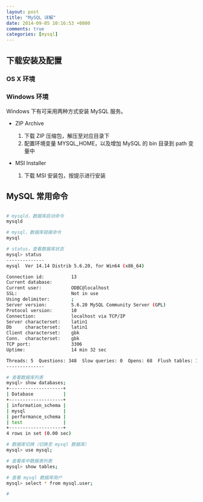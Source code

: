 ```yaml
---
layout: post
title: "MySQL 详解"
date: 2014-09-05 10:16:53 +0800
comments: true
categories: [mysql]
---
```


<!-- more -->

## 下载安装及配置

### OS X 环境


### Windows 环境

Windows 下有可采用两种方式安装 MySQL 服务。

* ZIP Archive

    1. 下载 ZIP 压缩包，解压至对应目录下
    2. 配置环境变量 MYSQL_HOME，以及增加 MySQL 的 bin 目录到 path 变量中


* MSI Installer
    
    1. 下载 MSI 安装包，按提示进行安装


## MySQL 常用命令

```sh

# mysqld，数据库启动命令
mysqld

# mysql，数据库链接命令
mysql

# status，查看数据库状态
mysql> status
--------------
mysql  Ver 14.14 Distrib 5.6.20, for Win64 (x86_64)

Connection id:          13
Current database:
Current user:           ODBC@localhost
SSL:                    Not in use
Using delimiter:        ;
Server version:         5.6.20 MySQL Community Server (GPL)
Protocol version:       10
Connection:             localhost via TCP/IP
Server characterset:    latin1
Db     characterset:    latin1
Client characterset:    gbk
Conn.  characterset:    gbk
TCP port:               3306
Uptime:                 14 min 32 sec

Threads: 5  Questions: 348  Slow queries: 0  Opens: 68  Flush tables: 1  Open tables: 61  Queries per second avg: 0.399
--------------

# 查看数据库列表
mysql> show databases;
+--------------------+
| Database           |
+--------------------+
| information_schema |
| mysql              |
| performance_schema |
| test               |
+--------------------+
4 rows in set (0.00 sec)

# 数据库切换（切换至 mysql 数据库）
mysql> use mysql;

# 查看库中数据表列表
mysql> show tables;

# 查看 mysql 数据库用户
mysql> select * from mysql.user;

# 




```